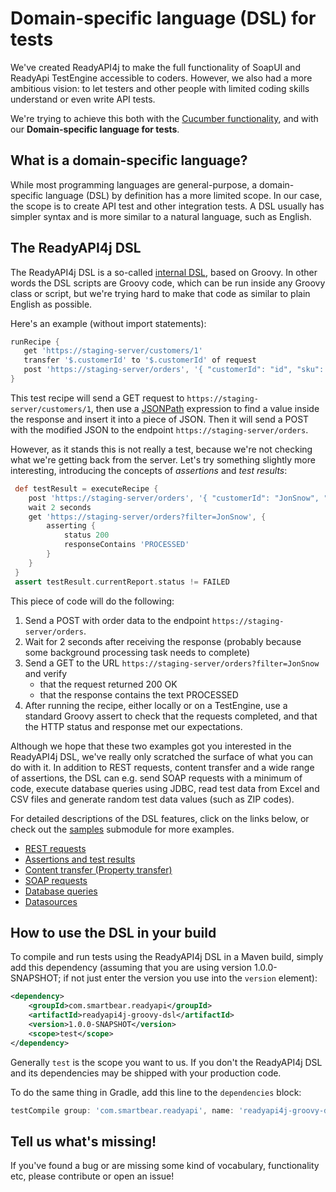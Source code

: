 # Domain-specific language (DSL) for tests

We've created ReadyAPI4j to make the full functionality of SoapUI and ReadyApi 
TestEngine accessible to coders. However, we also had a more ambitious vision: to let testers and 
other people with limited coding skills understand or even write API tests.

We're trying to achieve this both with the [Cucumber functionality](../cucumber/README.md), and with our **Domain-specific language for tests**.

## What is a domain-specific language?

While most programming languages are general-purpose, a domain-specific language (DSL) by definition has a more limited scope. 
In our case, the scope is to create API test and other integration tests. A DSL usually
has simpler syntax and is more similar to a natural language, such as English.

## The ReadyAPI4j DSL

The ReadyAPI4j DSL is a so-called [internal DSL](https://martinfowler.com/bliki/InternalDslStyle.html), based on Groovy. 
In other words the DSL scripts are Groovy code, which can be run inside any Groovy class or script, but we're trying hard 
to make that code as similar to plain English as possible.

Here's an example (without import statements):
 
 ```groovy
 runRecipe {
    get 'https://staging-server/customers/1'
    transfer '$.customerId' to '$.customerId' of request
    post 'https://staging-server/orders', '{ "customerId": "id", "sku": "ABC-123", "quantity": "1"}'
 }
 ```
 
This test recipe will send a GET request to ```https://staging-server/customers/1```, then use a [JSONPath](http://goessner.net/articles/JsonPath/)
expression to find a value inside the response and insert it into a piece of JSON. Then it will send a POST with the modified JSON to the 
endpoint ```https://staging-server/orders```.

However, as it stands this is not really a test, because we're not checking what we're getting back from the server. Let's try
something slightly more interesting, introducing the concepts of *assertions* and *test results*:

```groovy
 def testResult = executeRecipe {
    post 'https://staging-server/orders', '{ "customerId": "JonSnow", "sku": "ABC-123", "quantity": "1"}'
    wait 2 seconds
    get 'https://staging-server/orders?filter=JonSnow', {
        asserting {
            status 200
            responseContains 'PROCESSED'
        }
    }
 }
 assert testResult.currentReport.status != FAILED
 ```
 
 This piece of code will do the following:
 1. Send a POST with order data to the endpoint ```https://staging-server/orders```.
 2. Wait for 2 seconds after receiving the response (probably because some background processing task needs to complete)
 3. Send a GET to the URL ```https://staging-server/orders?filter=JonSnow``` and verify
    + that the request returned 200 OK
    + that the response contains the text PROCESSED
 4. After running the recipe, either locally or on a TestEngine, use a standard Groovy assert to check that the requests completed, 
 and that the HTTP status and response met our expectations. 
 
Although we hope that these two examples got you interested in the ReadyAPI4j DSL, we've really only
scratched the surface of what you can do with it. In addition to REST requests, content transfer and a wide range of assertions,
the DSL can e.g. send SOAP requests with a minimum of code, execute database queries using JDBC, read test data from
Excel and CSV files and generate random test data values (such as ZIP codes).

For detailed descriptions of the DSL features, click on the links below, or check out the [samples](../samples) submodule for more examples.

* [REST requests](Rest-Request.md)
* [Assertions and test results](Assertions.md)
* [Content transfer (Property transfer)](Property-Transfer.md)
* [SOAP requests](Soap-Request.md) 
* [Database queries](Jdbc-Request.md)
* [Datasources](Datasources.md)

## How to use the DSL in your build

To compile and run tests using the ReadyAPI4j DSL in a Maven build, simply add this dependency (assuming that you are using
version 1.0.0-SNAPSHOT; if not just enter the version you use into the ```version``` element):

```xml
<dependency>
    <groupId>com.smartbear.readyapi</groupId>
    <artifactId>readyapi4j-groovy-dsl</artifactId>
    <version>1.0.0-SNAPSHOT</version>
    <scope>test</scope>
</dependency>
 ```

Generally ```test``` is the scope you want to us. If you don't the ReadyAPI4j DSL and its dependencies may be shipped with
your production code.

To do the same thing in Gradle, add this line to the ```dependencies``` block:

```groovy
testCompile group: 'com.smartbear.readyapi', name: 'readyapi4j-groovy-dsl', version: '1.0.0-SNAPSHOT', ext: 'jar'
```

## Tell us what's missing!

If you've found a bug or are missing some kind of vocabulary, functionality etc, please contribute or 
open an issue!
